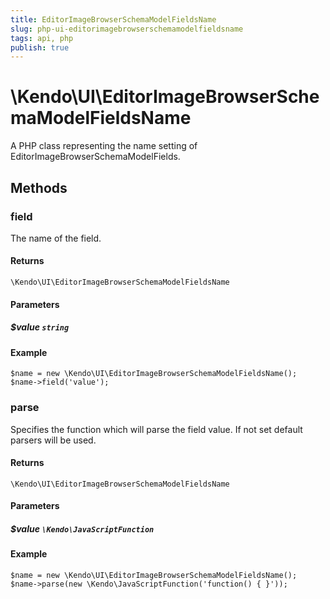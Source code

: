 ```yaml
---
title: EditorImageBrowserSchemaModelFieldsName
slug: php-ui-editorimagebrowserschemamodelfieldsname
tags: api, php
publish: true
---
```


# \Kendo\UI\EditorImageBrowserSchemaModelFieldsName

A PHP class representing the name setting of EditorImageBrowserSchemaModelFields.


## Methods

### field
The name of the field.

#### Returns
`\Kendo\UI\EditorImageBrowserSchemaModelFieldsName`

#### Parameters

##### $value `string`



#### Example 
    $name = new \Kendo\UI\EditorImageBrowserSchemaModelFieldsName();
    $name->field('value');

### parse
Specifies the function which will parse the field value. If not set default parsers will be used.

#### Returns
`\Kendo\UI\EditorImageBrowserSchemaModelFieldsName`

#### Parameters

##### $value `\Kendo\JavaScriptFunction`



#### Example 
    $name = new \Kendo\UI\EditorImageBrowserSchemaModelFieldsName();
    $name->parse(new \Kendo\JavaScriptFunction('function() { }'));

